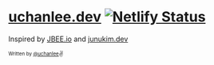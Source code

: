 # [uchanlee.dev](https://uchanlee.dev) [![Netlify Status](https://api.netlify.com/api/v1/badges/dad86d5d-834c-4f7d-aa70-ead9fc7d609c/deploy-status)](https://app.netlify.com/sites/uchanlee/deploys)

Inspired by [JBEE.io](https://github.com/JaeYeopHan/JBEE.io) and [junukim.dev](https://github.com/junu126/junukim-dev-blog)

<sub><sup>Written by <a href="https://github.com/woochanleee">@uchanlee</a></sup></sub><small>✌</small>
